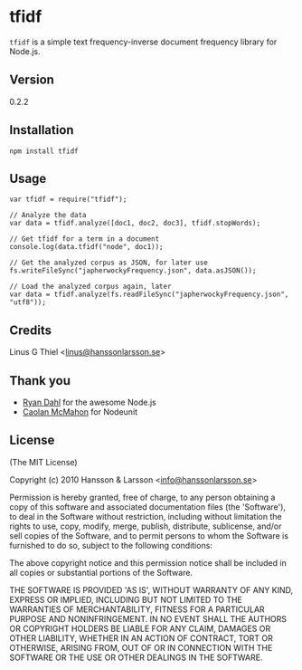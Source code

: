 tfidf
=====

`tfidf` is a simple text frequency-inverse document frequency library for Node.js.

## Version
0.2.2

## Installation

    npm install tfidf

## Usage
    var tfidf = require("tfidf");

    // Analyze the data
    var data = tfidf.analyze([doc1, doc2, doc3], tfidf.stopWords);

    // Get tfidf for a term in a document
    console.log(data.tfidf("node", doc1));

    // Get the analyzed corpus as JSON, for later use
    fs.writeFileSync("japherwockyFrequency.json", data.asJSON());

    // Load the analyzed corpus again, later
    var data = tfidf.analyze(fs.readFileSync("japherwockyFrequency.json", "utf8"));

## Credits

Linus G Thiel &lt;linus@hanssonlarsson.se&gt;

## Thank you

- [Ryan Dahl](http://github.com/ry) for the awesome Node.js
- [Caolan McMahon](http://github.com/caolan) for Nodeunit

## License 

(The MIT License)

Copyright (c) 2010 Hansson &amp; Larsson &lt;info@hanssonlarsson.se&gt;

Permission is hereby granted, free of charge, to any person obtaining
a copy of this software and associated documentation files (the
'Software'), to deal in the Software without restriction, including
without limitation the rights to use, copy, modify, merge, publish,
distribute, sublicense, and/or sell copies of the Software, and to
permit persons to whom the Software is furnished to do so, subject to
the following conditions:

The above copyright notice and this permission notice shall be
included in all copies or substantial portions of the Software.

THE SOFTWARE IS PROVIDED 'AS IS', WITHOUT WARRANTY OF ANY KIND,
EXPRESS OR IMPLIED, INCLUDING BUT NOT LIMITED TO THE WARRANTIES OF
MERCHANTABILITY, FITNESS FOR A PARTICULAR PURPOSE AND NONINFRINGEMENT.
IN NO EVENT SHALL THE AUTHORS OR COPYRIGHT HOLDERS BE LIABLE FOR ANY
CLAIM, DAMAGES OR OTHER LIABILITY, WHETHER IN AN ACTION OF CONTRACT,
TORT OR OTHERWISE, ARISING FROM, OUT OF OR IN CONNECTION WITH THE
SOFTWARE OR THE USE OR OTHER DEALINGS IN THE SOFTWARE.
